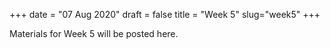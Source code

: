 +++
date = "07 Aug 2020"
draft = false
title = "Week 5"
slug="week5"
+++

Materials for Week 5 will be posted here.